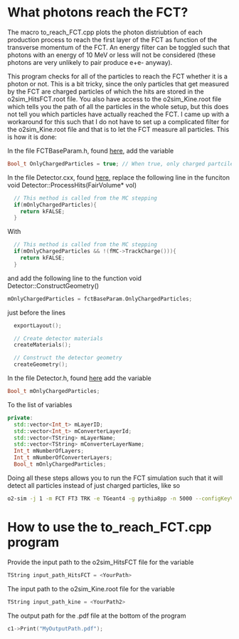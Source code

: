 # What photons reach the FCT?

The macro to_reach_FCT.cpp plots the photon distriubtion of each production process to reach the first layer of the FCT as function of the transverse momentum of the FCT. 
An energy filter can be toggled such that photons with an energy of 10 MeV or less will not be considered (these photons are very unlikely to pair produce e+e- anyway).

This program checks for all of the particles to reach the FCT whether it is a photon or not. This is a bit tricky, since the only particles that get measured by the FCT are charged particles of which the hits are stored in the o2sim_HitsFCT.root file.
You also have access to the o2sim_Kine.root file which tells you the path of all the particles in the whole setup, but this does not tell you which particles have actually reached the FCT.
I came up with a workaround for this such that I do not have to set up a complicated filter for the o2sim_Kine.root file and that is to let the FCT measure all particles.
This is how it is done:

In the file FCTBaseParam.h, found [here](https://github.com/AliceO2Group/AliceO2/blob/dev/Detectors/Upgrades/ALICE3/FCT/base/include/FCTBase/FCTBaseParam.h), add the variable 
```cpp
Bool_t OnlyChargedParticles = true; // When true, only charged partciles are saved. When false, all particles are saved.
```

In the file Detector.cxx, found [here](https://github.com/AliceO2Group/AliceO2/blob/dev/Detectors/Upgrades/ALICE3/FCT/simulation/src/Detector.cxx), replace the following line in the funciton void Detector::ProcessHits(FairVolume* vol)
```cpp
  // This method is called from the MC stepping
  if(mOnlyChargedParticles){
    return kFALSE;
  }
```
With
```cpp
  // This method is called from the MC stepping
  if(mOnlyChargedParticles && !(fMC->TrackCharge())){
    return kFALSE;
  }
```

and add the following line to the function void Detector::ConstructGeometry()

```cpp
mOnlyChargedParticles = fctBaseParam.OnlyChargedParticles;
```
just before the lines
```cpp
  exportLayout();

  // Create detector materials
  createMaterials();

  // Construct the detector geometry
  createGeometry();
```
In the file Detector.h, found [here](https://github.com/AliceO2Group/AliceO2/blob/dev/Detectors/Upgrades/ALICE3/FCT/simulation/include/FCTSimulation/Detector.h) add the variable
```cpp
Bool_t mOnlyChargedParticles;
```
To the list of variables
```cpp
private:
  std::vector<Int_t> mLayerID;
  std::vector<Int_t> mConverterLayerId;
  std::vector<TString> mLayerName;
  std::vector<TString> mConverterLayerName;
  Int_t mNumberOfLayers;
  Int_t mNumberOfConverterLayers;
  Bool_t mOnlyChargedParticles;
```

Doing all these steps allows you to run the FCT simulation such that it will detect all particles instead of just charged particles, like so
```sh
o2-sim -j 1 -m FCT FT3 TRK -e TGeant4 -g pythia8pp -n 5000 --configKeyValues "FCTBase.OnlyChargedParticles=false"
```

# How to use the to_reach_FCT.cpp program
Provide the input path to the o2sim_HitsFCT file for the variable
```cpp
TString input_path_HitsFCT = <YourPath>
```
The input path to the o2sim_Kine.root file for the variable
```cpp
TString input_path_kine = <YourPath2>
```
The output path for the .pdf file at the bottom of the program
```cpp
c1->Print("MyOutputPath.pdf");
```
